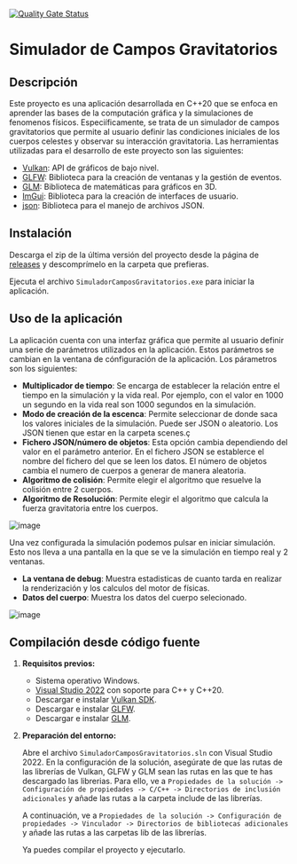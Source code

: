 [![Quality Gate Status](https://sonarcloud.io/api/project_badges/measure?project=TanukiConDos_TFG&metric=alert_status)](https://sonarcloud.io/summary/new_code?id=TanukiConDos_TFG)
# Simulador de Campos Gravitatorios

## Descripción
Este proyecto es una aplicación desarrollada en C++20 que se enfoca en aprender las bases de la computación gráfica y la simulaciones de fenomenos físicos.
Especiíficamente, se trata de un simulador de campos gravitatorios que permite al usuario definir las condiciones iniciales de los cuerpos celestes y observar su interacción gravitatoria.
Las herramientas utilizadas para el desarrollo de este proyecto son las siguientes:
- [Vulkan](https://www.vulkan.org/): API de gráficos de bajo nivel.
- [GLFW](https://www.glfw.org/): Biblioteca para la creación de ventanas y la gestión de eventos.
- [GLM](https://glm.g-truc.net): Biblioteca de matemáticas para gráficos en 3D.
- [ImGui](https://github.com/ocornut/imgui): Biblioteca para la creación de interfaces de usuario.
- [json](https://json.nlohmann.me/): Biblioteca para el manejo de archivos JSON.

## Instalación
Descarga el zip de la última versión del proyecto desde la página de [releases]() y descomprímelo en la carpeta que prefieras.

Ejecuta el archivo `SimuladorCamposGravitatorios.exe` para iniciar la aplicación.

## Uso de la aplicación

La aplicación cuenta con una interfaz gráfica que permite al usuario definir una serie de parámetros utilizados en la aplicación. Estos parámetros se cambian en la ventana de cónfiguración de la aplicación.
Los párametros son los siguientes:

- **Multiplicador de tiempo**: Se encarga de establecer la relación entre el tiempo en la simulación y la vida real. Por ejemplo, con el valor en 1000 un segundo en la vida real son 1000 segundos en la simulación.
- **Modo de creación de la escenca**: Permite seleccionar de donde saca los valores iniciales de la simulación. Puede ser JSON o aleatorio. Los JSON tienen que estar en la carpeta scenes.ç
- **Fichero JSON/número de objetos**: Esta opción cambia dependiendo del valor en el parámetro anterior. En el fichero JSON se establerce el nombre del fichero del que se leen los datos. El número de objetos cambia el numero de cuerpos a generar de manera aleatoria.
- **Algoritmo de colisión**: Permite elegir el algoritmo que resuelve la colisión entre 2 cuerpos.
- **Algoritmo de Resolución**: Permite elegir el algoritmo que calcula la fuerza gravitatoria entre los cuerpos.

![image](https://github.com/user-attachments/assets/002a02bb-ecdf-4777-b890-5ca9421e6a36)


Una vez configurada la simulación podemos pulsar en iniciar simulación. Esto nos lleva a una pantalla en la que se ve la simulación en tiempo real y 2 ventanas.
- **La ventana de debug**: Muestra estadisticas de cuanto tarda en realizar la renderización y los calculos del motor de físicas.
- **Datos del cuerpo**: Muestra los datos del cuerpo selecionado.

![image](https://github.com/user-attachments/assets/bac0c520-61ef-4081-a132-24fd5c3f4ae9)


## Compilación desde código fuente
1. **Requisitos previos:**
   - Sistema operativo Windows.
   - [Visual Studio 2022](https://visualstudio.microsoft.com/vs/) con soporte para C++ y C++20.
   - Descargar e instalar [Vulkan SDK](https://vulkan.lunarg.com/sdk/home#windows).
   - Descargar e instalar [GLFW](https://www.glfw.org/download.html).
   - Descargar e instalar [GLM](https://github.com/g-truc/glm/releases).

2. **Preparación del entorno:**

   Abre el archivo `SimuladorCamposGravitatorios.sln` con Visual Studio 2022. En la configuración de la solución, asegúrate de que las rutas de las librerías de Vulkan,
   GLFW y GLM sean las rutas en las que te has descargado las librerias. Para ello, ve a `Propiedades de la solución -> Configuración de propiedades -> C/C++ -> Directorios de inclusión adicionales` 
   y añade las rutas a la carpeta include de las librerías.

   A continuación, ve a `Propiedades de la solución -> Configuración de propiedades -> Vinculador -> Directorios de bibliotecas adicionales` y añade las rutas a las carpetas lib de las librerías.

   Ya puedes compilar el proyecto y ejecutarlo.
